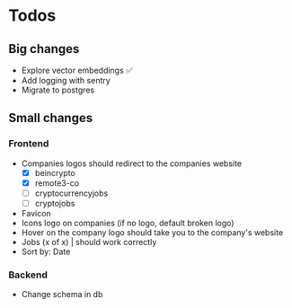 # Todos

## Big changes

- Explore vector embeddings ✅
- Add logging with sentry
- Migrate to postgres

## Small changes

### Frontend

- Companies logos should redirect to the companies website
  - [x] beincrypto
  - [x] remote3-co
  - [ ] cryptocurrencyjobs
  - [ ] cryptojobs
- Favicon
- Icons logo on companies (if no logo, default broken logo)
- Hover on the company logo should take you to the company's website
- Jobs (x of x) | should work correctly
- Sort by: Date

### Backend
- Change schema in db